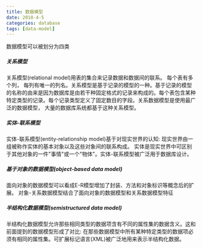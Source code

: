 ```yaml
---
title: 数据模型
date: 2018-4-5
categories: database
tags: [data-model]
---
```

数据模型可以被划分为四类

##### 关系模型
关系模型(relational model)用表的集合来记录数据和数据间的联系。 每个表有多个列， 每列有唯一的列名。关系模型是基于记录的模型的一种。基于记录的模型的名称的由来是因为数据库是由若干种固定格式的记录来构成的。每个表包含某种特定类型的记录。每个记录类型定义了固定数目的字段。关系数据模型是使用最广泛的数据模型， 大量的数据库系统都基于这种关系模型。

##### 实体-联系模型
实体-联系模型(entity-relationship model)基于对现实世界的认知: 现实世界由一组被称作实体的基本对象以及这些对象间的联系构成。 实体是现实世界中可区别于其他对象的一件"事情"或一个"物体"。实体-联系模型被广泛用于数据库设计。

##### 基于对象的数据模型(object-based data model)
面向对象的数据模型可以看成E-R模型增加了封装、方法和对象标识等概念后的扩展。 对象-关系数据模型结合了面向对象的数据模型和关系数据模型特征

##### 半结构化数据模型(semistructured data model)
半结构化数据模型允许那些相同类型的数据项含有不同的属性集的数据含义。这和前面提到的数据模型形成了对比: 在那些数据模型中所有某种特定类型的数据项必须有相同的属性集。可扩展标记语言(XML)被广泛地用来表示半结构化数据。
